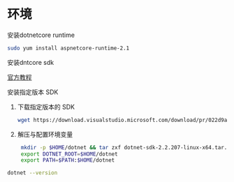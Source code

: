 # 环境


安装dotnetcore runtime
```bash
sudo yum install aspnetcore-runtime-2.1
```

安装dntcore sdk

[官方教程](https://dotnet.microsoft.com/download/linux-package-manager/centos/sdk-current)



安装指定版本 SDK

1. 下载指定版本的 SDK

   ```bash
   wget https://download.visualstudio.microsoft.com/download/pr/022d9abf-35f0-4fd5-8d1c-86056df76e89/477f1ebb70f314054129a9f51e9ec8ec/dotnet-sdk-2.2.207-linux-x64.tar.gz
   ```

2. 解压与配置环境变量

   ```bash
    mkdir -p $HOME/dotnet && tar zxf dotnet-sdk-2.2.207-linux-x64.tar.gz -C $HOME/dotnet
    export DOTNET_ROOT=$HOME/dotnet
    export PATH=$PATH:$HOME/dotnet
   ```

```bash
dotnet --version
```

